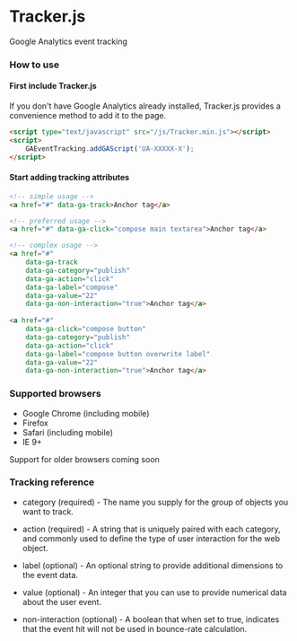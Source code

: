 # Tracker.js
Google Analytics event tracking


### How to use

#### First include Tracker.js
If you don't have Google Analytics already installed, Tracker.js provides a convenience method to add it to the page.

```html
<script type="text/javascript" src="/js/Tracker.min.js"></script>
<script>
    GAEventTracking.addGAScript('UA-XXXXX-X');
</script>
```

#### Start adding tracking attributes
```html
<!-- simple usage -->
<a href="#" data-ga-track>Anchor tag</a>       

<!-- preferred usage -->
<a href="#" data-ga-click="compose main textarea">Anchor tag</a>

<!-- complex usage -->
<a href="#"
    data-ga-track                                               
    data-ga-category="publish"                                  
    data-ga-action="click"                                   
    data-ga-label="compose"                                     
    data-ga-value="22"                                          
    data-ga-non-interaction="true">Anchor tag</a>               
                                                                    
<a href="#"                                                     
    data-ga-click="compose button"                              
    data-ga-category="publish"                                  
    data-ga-action="click"
    data-ga-label="compose button overwrite label"              
    data-ga-value="22"                                          
    data-ga-non-interaction="true">Anchor tag</a>               
```

### Supported browsers

* Google Chrome (including mobile)
* Firefox
* Safari (including mobile)
* IE 9+

Support for older browsers coming soon

### Tracking reference

* category (required) - The name you supply for the group of objects you want to track.

* action (required) - A string that is uniquely paired with each category, and commonly used to define the type of user interaction for the web object.

* label (optional) - An optional string to provide additional dimensions to the event data.

* value (optional) - An integer that you can use to provide numerical data about the user event.

* non-interaction (optional) - A boolean that when set to true, indicates that the event hit will not be used in bounce-rate calculation.
